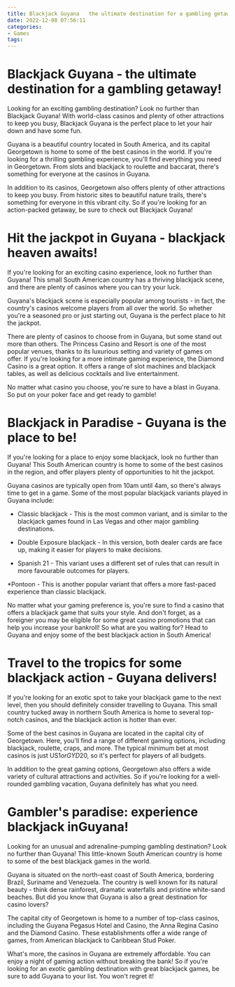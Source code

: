```yaml
---
title: Blackjack Guyana   the ultimate destination for a gambling getaway!
date: 2022-12-08 07:56:11
categories:
- Games
tags:
---
```



#  Blackjack Guyana - the ultimate destination for a gambling getaway!

Looking for an exciting gambling destination? Look no further than Blackjack Guyana! With world-class casinos and plenty of other attractions to keep you busy, Blackjack Guyana is the perfect place to let your hair down and have some fun.

Guyana is a beautiful country located in South America, and its capital Georgetown is home to some of the best casinos in the world. If you're looking for a thrilling gambling experience, you'll find everything you need in Georgetown. From slots and blackjack to roulette and baccarat, there's something for everyone at the casinos in Guyana.

In addition to its casinos, Georgetown also offers plenty of other attractions to keep you busy. From historic sites to beautiful nature trails, there's something for everyone in this vibrant city. So if you're looking for an action-packed getaway, be sure to check out Blackjack Guyana!

#  Hit the jackpot in Guyana - blackjack heaven awaits!

If you're looking for an exciting casino experience, look no further than Guyana! This small South American country has a thriving blackjack scene, and there are plenty of casinos where you can try your luck.

Guyana's blackjack scene is especially popular among tourists - in fact, the country's casinos welcome players from all over the world. So whether you're a seasoned pro or just starting out, Guyana is the perfect place to hit the jackpot.

There are plenty of casinos to choose from in Guyana, but some stand out more than others. The Princess Casino and Resort is one of the most popular venues, thanks to its luxurious setting and variety of games on offer. If you're looking for a more intimate gaming experience, the Diamond Casino is a great option. It offers a range of slot machines and blackjack tables, as well as delicious cocktails and live entertainment.

No matter what casino you choose, you're sure to have a blast in Guyana. So put on your poker face and get ready to gamble!

#  Blackjack in Paradise - Guyana is the place to be!

If you're looking for a place to enjoy some blackjack, look no further than Guyana! This South American country is home to some of the best casinos in the region, and offer players plenty of opportunities to hit the jackpot.

Guyana casinos are typically open from 10am until 4am, so there's always time to get in a game. Some of the most popular blackjack variants played in Guyana include:

* Classic blackjack - This is the most common variant, and is similar to the blackjack games found in Las Vegas and other major gambling destinations.

* Double Exposure blackjack - In this version, both dealer cards are face up, making it easier for players to make decisions.

* Spanish 21 - This variant uses a different set of rules that can result in more favourable outcomes for players.

*Pontoon - This is another popular variant that offers a more fast-paced experience than classic blackjack.

No matter what your gaming preference is, you're sure to find a casino that offers a blackjack game that suits your style. And don't forget, as a foreigner you may be eligible for some great casino promotions that can help you increase your bankroll! So what are you waiting for? Head to Guyana and enjoy some of the best blackjack action in South America!

#  Travel to the tropics for some blackjack action - Guyana delivers!

If you're looking for an exotic spot to take your blackjack game to the next level, then you should definitely consider travelling to Guyana. This small country tucked away in northern South America is home to several top-notch casinos, and the blackjack action is hotter than ever.

Some of the best casinos in Guyana are located in the capital city of Georgetown. Here, you'll find a range of different gaming options, including blackjack, roulette, craps, and more. The typical minimum bet at most casinos is just US$1 or GYD$20, so it's perfect for players of all budgets.

In addition to the great gaming options, Georgetown also offers a wide variety of cultural attractions and activities. So if you're looking for a well-rounded gambling vacation, Guyana definitely has what you need.

#  Gambler's paradise: experience blackjack inGuyana!

Looking for an unusual and adrenaline-pumping gambling destination? Look no further than Guyana! This little-known South American country is home to some of the best blackjack games in the world.

Guyana is situated on the north-east coast of South America, bordering Brazil, Suriname and Venezuela. The country is well known for its natural beauty - think dense rainforest, dramatic waterfalls and pristine white-sand beaches. But did you know that Guyana is also a great destination for casino lovers?

The capital city of Georgetown is home to a number of top-class casinos, including the Guyana Pegasus Hotel and Casino, the Anna Regina Casino and the Diamond Casino. These establishments offer a wide range of games, from American blackjack to Caribbean Stud Poker.

What's more, the casinos in Guyana are extremely affordable. You can enjoy a night of gaming action without breaking the bank! So if you're looking for an exotic gambling destination with great blackjack games, be sure to add Guyana to your list. You won't regret it!
